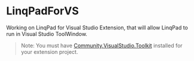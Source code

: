 # LinqPadForVS

Working on LinqPad for Visual Studio Extension, that will allow LinqPad to run in Visual Studio ToolWindow.

> Note: You must have [Community.VisualStudio.Toolkit](https://github.com/VsixCommunity/Community.VisualStudio.Toolkit) installed for your extension project.